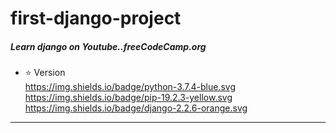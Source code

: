 # first-django-project

##### Learn django on Youtube..freeCodeCamp.org<br>

- :star: Version<br>
  https://img.shields.io/badge/python-3.7.4-blue.svg
  https://img.shields.io/badge/pip-19.2.3-yellow.svg
  https://img.shields.io/badge/django-2.2.6-orange.svg
 
<hr>

